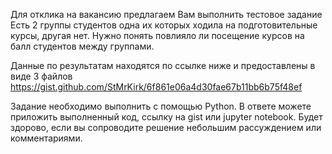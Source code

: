 Для отклика на вакансию предлагаем Вам выполнить тестовое задание
Есть 2 группы студентов одна их которых ходила на подготовительные курсы, другая нет.
Нужно понять повлияло ли посещение курсов на балл студентов между группами.

Данные по результатам находятся по ссылке ниже и предоставлены в виде 3 файлов
https://gist.github.com/StMrKirk/6f861e06a4d30fae67b11bb6b75f48ef

Задание необходимо выполнить с помощью Python.
В ответе можете приложить выполненный код, ссылку на gist или jupyter notebook. 
Будет здорово, если вы сопроводите решение небольшим рассуждением или комментариями.
